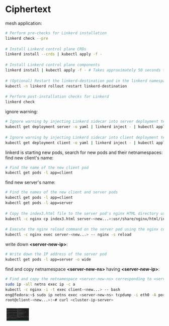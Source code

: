 # Ciphertext

mesh application:

```bash
# Perform pre-checks for Linkerd installation
linkerd check --pre

# Install Linkerd control plane CRDs
linkerd install --crds | kubectl apply -f -

# Install Linkerd control plane components
linkerd install | kubectl apply -f - # Takes approximately 50 seconds to start running, 70 seconds for all components to start

# (Optional) Restart the linkerd-destination pod in the linkerd namespace
kubectl -n linkerd rollout restart linkerd-destination

# Perform post-installation checks for Linkerd
linkerd check

```

ignore warning:

```bash
# Ignore warning by injecting Linkerd sidecar into server deployment YAML and applying the modified configuration
kubectl get deployment server -o yaml | linkerd inject - | kubectl apply -f -

# Ignore warning by injecting Linkerd sidecar into client deployment YAML and applying the modified configuration
kubectl get deployment client -o yaml | linkerd inject - | kubectl apply -f -

```

linkerd is starting new pods, search for new pods and their netnamespaces: find new client's name:

```bash
# Find the name of the new client pod
kubectl get pods -l app=client
```

find new server's name:

```bash
# Find the names of the new client and server pods
kubectl get pods -l app=client
kubectl get pods -l app=server

# Copy the index3.html file to the server pod's nginx HTML directory using the nginx container
kubectl -c nginx cp index3.html server-<new...>:usr/share/nginx/html/index.html

# Execute the nginx reload command on the server pod using the nginx container
kubectl -c nginx exec server-<new...> -- nginx -s reload
```

write down **\<server-new-ip>**:

```bash
# Write down the IP address of the server pod
kubectl get pods -l app=server -o wide
```

find and copy netnamespace **\<server-new-ns>** having **\<server-new-ip>**:

```bash
# Find and copy the netnamespace <server-new-ns> corresponding to <server-new-ip>
sudo ip -all netns exec ip -c a
kubectl -c nginx -i -t exec client-<new...> -- bash
eng@fedora:~$ sudo ip netns exec <server-new-ns> tcpdump -i eth0 -A port http
root@client-<new...>:~# curl <cluster-ip-server>
```

<img src="https://github.com/piotrkica/SUU_Linkerd/blob/mkdocs/docs/img/ciphertext_sniffing.png?raw=true" alt="graph1" height="40" style="vertical-align:top; margin:4px">
